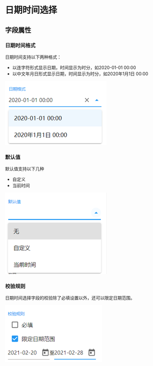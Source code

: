 # 日期时间选择

## 字段属性

### 日期时间格式

日期时间支持以下两种格式：

- 以连字符形式显示日期，时间显示为时分，如2020-01-01 00:00
- 以中文年月日形式显示日期，时间显示为时分，如2020年1月1日 00:00

![image-20210220100403558](images/datetimepicker-format.png)

### 默认值

默认值支持以下几种

- 自定义
- 当前时间

![image-20210220100454344](images/datetimepicker-defaultvalue.png)

### 校验规则

日期时间选择字段的校验除了必填设置以外，还可以限定日期范围。

![image-20210220095942999](images/datepicker-validat3e.png)